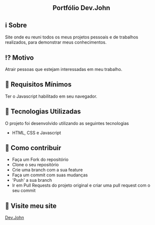 <h2 align="center">Portfólio Dev.John</h2>

## :information_source: Sobre

Site onde eu reuni todos os meus projetos pessoais e de trabalhos realizados, para demonstrar meus conhecimentos.

## :interrobang: Motivo

Atrair pessoas que estejam interessadas em meu trabalho.

## :seedling: Requisitos Mínimos

Ter o Javascript habilitado em seu navegador. 

## :rocket: Tecnologias Utilizadas 

O projeto foi desenvolvido utilizando as seguintes tecnologias

- HTML, CSS e Javascript

## :link: Como contribuir 

- Faça um Fork do repositório
- Clone o seu repositório
- Crie uma branch com a sua feature
- Faça um commit com suas mudanças
- 'Push' a sua branch
- Ir em Pull Requests do projeto original e criar uma pull request com o seu commit

## :link: Visite meu site

[Dev.John](https://jhonsilva17.github.io/portfolio-devjohn/)